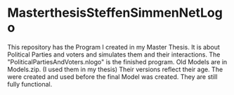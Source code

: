 # MasterthesisSteffenSimmenNetLogo
This repository has the Program I created in my Master Thesis. It is about Political Parties and voters and simulates them and their interactions.
The "PoliticalPartiesAndVoters.nlogo" is the finished program.
Old Models are in Models.zip. (I used them in my thesis) Their versions reflect their age. The were created and used before the final Model was created. They are still fully functional.
